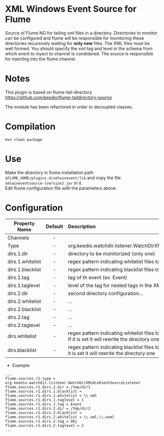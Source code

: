 XML Windows Event Source for Flume
==================================
Source of Flume NG for tailing xml files in a directory. Directories to monitor can be configured and flume will be responsible for monitoring these directories recursively waiting for **only new** files.
The XML files must be well formed. You should specify the xml tag and level in the schema from which event to inyect to channel is condidered. The source is responsible for injecting into the flume channel.


Notes
=====
This plugin is based on flume-tail-directory https://github.com/keedio/flume-taildirectory-source  

The module has been refactored in order to decoupled classes.


Compilation
===========
```
mvn clean package
```

Use
===
Make the directory in flume installation path ```$FLUME_HOME/plugins.d/xmlwinevent/lib``` and copy the file   ```xmlwineventsource-{version}.jar``` in it.  
Edit flume configuration file with the parameters above.

Configuration
=============
| Property Name | Default | Description |
| ------------- | :-----: | :---------- |
| Channels | - |  |
| Type | - | org.keedio.watchdir.listener.WatchDirXMLWinEventSourceListener |
| dirs.1.dir | - | directory to be monitorized (only one) |
| dirs.1.whitelist | - | regex pattern indicating whitelist files to be monitorized (ex. \\.xml) |
| dirs.1.blacklist | - | regex pattern indicating blacklist files to be excluded (ex. \\.xml) |
| dirs.1.tag | - | tag of th event (ex. Event) |
| dirs.1.taglevel | - | level of the tag for nested tags in the XML (ex. 2) |
| dirs.2.dir | - | second directory configuration... |
| dirs.2.whitelist | - | ... |
| dirs.2.blacklist | - | ... |
| dirs.2.tag | - | ... |
| dirs.2.taglevel | - | ... |
| dirs.whitelist | - | regex pattern indicating whitelist files to be monitorized (ex. \\.xml). If it is set it will rewrite the directory one |
| dirs.blacklist | - | regex pattern indicating blacklist files to be excluded (ex. \\.xml). If it is set it will rewrite the directory one |

* Example
```
...
flume.sources.r1.type = org.keedio.watchdir.listener.WatchDirXMLWinEventSourceListener
flume.sources.r1.dirs.1.dir = /tmp/dir1
flume.sources.r1.dirs.1.blacklist =
flume.sources.r1.dirs.1.whitelist = \\.xml
flume.sources.r1.dirs.1.taglevel = 1
flume.sources.r1.dirs.1.tag = Event
flume.sources.r1.dirs.2.dir = /tmp/dir2
flume.sources.r1.dirs.2.blacklist =
flume.sources.r1.dirs.2.whitelist = \\.xml,\\.wxml
flume.sources.r1.dirs.2.tag = Obj
flume.sources.r1.dirs.2.taglevel = 2
...
```
